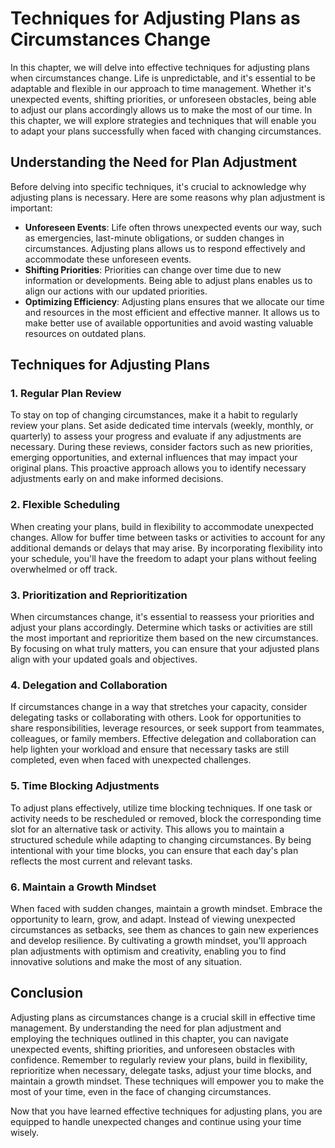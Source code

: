 Techniques for Adjusting Plans as Circumstances Change
===============================================================

In this chapter, we will delve into effective techniques for adjusting plans when circumstances change. Life is unpredictable, and it's essential to be adaptable and flexible in our approach to time management. Whether it's unexpected events, shifting priorities, or unforeseen obstacles, being able to adjust our plans accordingly allows us to make the most of our time. In this chapter, we will explore strategies and techniques that will enable you to adapt your plans successfully when faced with changing circumstances.

Understanding the Need for Plan Adjustment
------------------------------------------

Before delving into specific techniques, it's crucial to acknowledge why adjusting plans is necessary. Here are some reasons why plan adjustment is important:

* **Unforeseen Events**: Life often throws unexpected events our way, such as emergencies, last-minute obligations, or sudden changes in circumstances. Adjusting plans allows us to respond effectively and accommodate these unforeseen events.
* **Shifting Priorities**: Priorities can change over time due to new information or developments. Being able to adjust plans enables us to align our actions with our updated priorities.
* **Optimizing Efficiency**: Adjusting plans ensures that we allocate our time and resources in the most efficient and effective manner. It allows us to make better use of available opportunities and avoid wasting valuable resources on outdated plans.

Techniques for Adjusting Plans
------------------------------

### 1. Regular Plan Review

To stay on top of changing circumstances, make it a habit to regularly review your plans. Set aside dedicated time intervals (weekly, monthly, or quarterly) to assess your progress and evaluate if any adjustments are necessary. During these reviews, consider factors such as new priorities, emerging opportunities, and external influences that may impact your original plans. This proactive approach allows you to identify necessary adjustments early on and make informed decisions.

### 2. Flexible Scheduling

When creating your plans, build in flexibility to accommodate unexpected changes. Allow for buffer time between tasks or activities to account for any additional demands or delays that may arise. By incorporating flexibility into your schedule, you'll have the freedom to adapt your plans without feeling overwhelmed or off track.

### 3. Prioritization and Reprioritization

When circumstances change, it's essential to reassess your priorities and adjust your plans accordingly. Determine which tasks or activities are still the most important and reprioritize them based on the new circumstances. By focusing on what truly matters, you can ensure that your adjusted plans align with your updated goals and objectives.

### 4. Delegation and Collaboration

If circumstances change in a way that stretches your capacity, consider delegating tasks or collaborating with others. Look for opportunities to share responsibilities, leverage resources, or seek support from teammates, colleagues, or family members. Effective delegation and collaboration can help lighten your workload and ensure that necessary tasks are still completed, even when faced with unexpected challenges.

### 5. Time Blocking Adjustments

To adjust plans effectively, utilize time blocking techniques. If one task or activity needs to be rescheduled or removed, block the corresponding time slot for an alternative task or activity. This allows you to maintain a structured schedule while adapting to changing circumstances. By being intentional with your time blocks, you can ensure that each day's plan reflects the most current and relevant tasks.

### 6. Maintain a Growth Mindset

When faced with sudden changes, maintain a growth mindset. Embrace the opportunity to learn, grow, and adapt. Instead of viewing unexpected circumstances as setbacks, see them as chances to gain new experiences and develop resilience. By cultivating a growth mindset, you'll approach plan adjustments with optimism and creativity, enabling you to find innovative solutions and make the most of any situation.

Conclusion
----------

Adjusting plans as circumstances change is a crucial skill in effective time management. By understanding the need for plan adjustment and employing the techniques outlined in this chapter, you can navigate unexpected events, shifting priorities, and unforeseen obstacles with confidence. Remember to regularly review your plans, build in flexibility, reprioritize when necessary, delegate tasks, adjust your time blocks, and maintain a growth mindset. These techniques will empower you to make the most of your time, even in the face of changing circumstances.

Now that you have learned effective techniques for adjusting plans, you are equipped to handle unexpected changes and continue using your time wisely.
